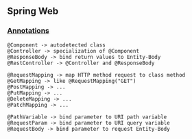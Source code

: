 ## Spring Web

### [Annotations](https://docs.spring.io/spring-framework/docs/current/javadoc-api/)

```
@Component -> autodetected class
@Controller -> specialization of @Component
@ResponseBody -> bind return values to Entity-Body
@RestController -> @Controller and @ResponseBody

@RequestMapping -> map HTTP method request to class method
@GetMapping -> like @RequestMapping("GET")
@PostMapping -> ...
@PutMapping -> ...
@DeleteMapping -> ...
@PatchMapping -> ...

@PathVariable -> bind parameter to URI path variable
@RequestParam -> bind parameter to URI query variable
@RequestBody -> bind parameter to request Entity-Body
```
